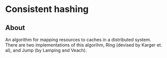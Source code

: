 # Consistent hashing
## About
An algorithm for mapping resources to caches in a distributed system. There are two implementations of this algorihm, Ring (devised by Karger et. al), and Jump (by Lamping and Veach).
